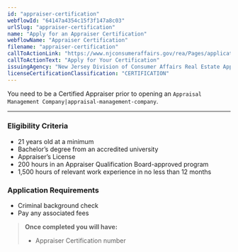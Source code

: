 ```yaml
---
id: "appraiser-certification"
webflowId: "64147a4354c15f3f147a8c03"
urlSlug: "appraiser-certification"
name: "Apply for an Appraiser Certification"
webflowName: "Appraiser Certification"
filename: "appraiser-certification"
callToActionLink: "https://www.njconsumeraffairs.gov/rea/Pages/applications.aspx"
callToActionText: "Apply for Your Certification"
issuingAgency: "New Jersey Division of Consumer Affairs Real Estate Appraiser Board"
licenseCertificationClassification: "CERTIFICATION"
---
```


You need to be a Certified Appraiser prior to opening an `Appraisal Management Company|appraisal-management-company`.

---

### Eligibility Criteria

- 21 years old at a minimum
- Bachelor’s degree from an accredited university
- Appraiser’s License
- 200 hours in an Appraiser Qualification Board-approved program
- 1,500 hours of relevant work experience in no less than 12 months

### Application Requirements

- Criminal background check
- Pay any associated fees

> **Once completed you will have:**
>
> - Appraiser Certification number

